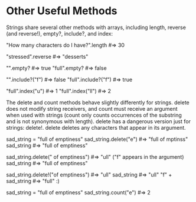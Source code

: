 # Other Useful Methods
Strings share several other methods with arrays, including length, reverse (and reverse!), empty?, include?, and index:

"How many characters do I have?".length #=> 30

"stressed".reverse #=> "desserts"

"".empty? #=> true
"full".empty? #=> false

"".include?("f") #=> false
"full".include?("f") #=> true

"full".index("u") #=> 1
"full".index("ll") #=> 2

The delete and count methods behave slightly differently for strings. delete does not modify string receivers, and count must receive an argument when used with strings (count only counts occurrences of the substring and is not synonymous with length). delete has a dangerous version just for strings: delete!. delete deletes any characters that appear in its argument.

sad_string = "full of emptiness"
sad_string.delete("e") #=> "full of mptinss"
sad_string #=> "full of emptiness"

sad_string.delete(" of emptiness") #=> "ull" ("f" appears in the argument)
sad_string #=> "full of emptiness"

sad_string.delete!("of emptiness") #=> "ull"
sad_string #=> "ull"
"f" + sad_string #=> "full" :)

sad_string = "full of emptiness"
sad_string.count("e") #=> 2